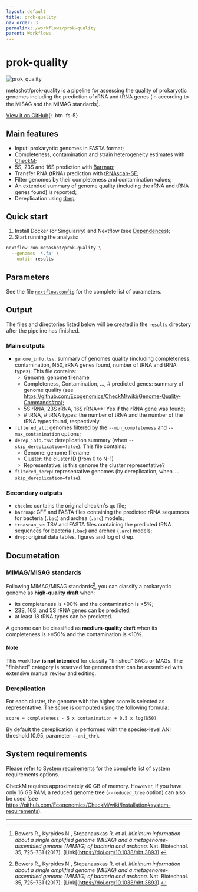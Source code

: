 ```yaml
---
layout: default
title: prok-quality
nav_order: 3
permalink: /workflows/prok-quality
parent: Workflows
---
```


# prok-quality

![prok_quality](https://img.shields.io/github/v/release/metashot/prok-quality?sort=semver&label=Latast%20release&style=for-the-badge)

metashot/prok-quality is a pipeline for assessing the quality of prokaryotic genomes including the prediction of rRNA and tRNA genes (in according to the MISAG and the MIMAG standards[^1].

[View it on GitHub](https://github.com/metashot/prok-quality){: .btn .fs-5}


## Main features

- Input: prokaryotic genomes in FASTA format;
- Completeness, contamination and strain heterogeneity estimates with
  [CheckM](https://ecogenomics.github.io/CheckM/);
- 5S, 23S and 16S prediction with [Barrnap](https://github.com/tseemann/barrnap);
- Transfer RNA (tRNA) prediction with [tRNAscan-SE](http://lowelab.ucsc.edu/tRNAscan-SE/);
- Filter genomes by their completeness and contamination values;
- An extended summary of genome quality (including the rRNA and tRNA genes
  found) is reported;
- Dereplication using [drep](https://github.com/MrOlm/drep).

## Quick start

1. Install Docker (or Singulariry) and Nextflow (see [Dependences](/#dependencies));
1. Start running the analysis:
   
  ```bash
  nextflow run metashot/prok-quality \
    --genomes '*.fa' \
    --outdir results
  ```

## Parameters
See the file
[`nextflow.config`](https://github.com/metashot/prok-quality/blob/master/nextflow.config)
for the complete list of parameters.

## Output
The files and directories listed below will be created in the `results` directory
after the pipeline has finished.

### Main outputs
- `genome_info.tsv`: summary of genomes quality (including completeness,
  contamination, N50, rRNA genes found, number of tRNA and tRNA types). This
  file contains:
  - Genome: genome filename
  - Completeness, Contamination, ..., # predicted genes: summary of genome
    quality (see
    https://github.com/Ecogenomics/CheckM/wiki/Genome-Quality-Commands#qa);
  - 5S rRNA, 23S rRNA, 16S rRNA**: Yes if the rRNA gene was found;
  - \# tRNA, \# tRNA types: the number of tRNA and the number of the tRNA
       types found, respectively.
- `filtered_all`: genomes filtered by the `--min_completeness` and
  `--max_contamination` options; 
- `derep_info.tsv`: dereplication summary (when `--skip_dereplication=false`).
  This file contains:
  - Genome: genome filename
  - Cluster: the cluster ID (from 0 to N-1)
  - Representative: is this genome the cluster representative?
- `filtered_derep`: representative genomes (by dereplication, when
  `--skip_dereplication=false`).

### Secondary outputs
- `checkm`: contains the original checkm's qc file;
- `barrnap`: GFF and FASTA files containing the predicted rRNA sequences for
  bacteria (`.bac`) and archea (`.arc`) models;
- `trnascan_se`: TSV and FASTA files containing the predicted tRNA sequences for
  bacteria (`.bac`) and archea (`.arc`) models;
- `drep`: original data tables, figures and log of drep.

## Documetation

### MIMAG/MISAG standards
Following MIMAG/MISAG standards[^1], you can classify a prokaryotic genome as
**high-quality draft** when:
- its completeness is >90% and the contamination is <5%;
- 23S, 16S, and 5S rRNA genes can be predicted;
- at least 18 tRNA types can be predicted.

A genome can be classified as **medium-quality draft** when its completeness is >=50% and the contamination is <10%.

#### Note
This workflow **is not intended** for classify "finished" SAGs or MAGs. The
"finished" category is reserved for genomes that can be assembled with extensive
manual review and editing.

### Dereplication
For each cluster, the genome with the higher score is selected as
representative. The score is computed using the following formula:

  ```
  score = completeness - 5 x contamination + 0.5 x log(N50)
  ```
By default the dereplication is performed with the species-level ANI threshold
(0.95, parameter `--ani_thr`).

## System requirements
Please refer to [System requirements](/#system-requirements) for the complete
list of system requirements options.

CheckM requires approximately 40 GB of memory. However, if you have only 16 GB
RAM, a reduced genome tree (`--reduced_tree` option) can also be used (see
https://github.com/Ecogenomics/CheckM/wiki/Installation#system-requirements).

---

[^1]: Bowers R., Kyrpides N., Stepanauskas R. et al. *Minimum information about
      a single amplified genome (MISAG) and a metagenome-assembled genome
      (MIMAG) of bacteria and archaea*. Nat. Biotechnol. 35, 725–731 (2017).
      [Link[(https://doi.org/10.1038/nbt.3893).